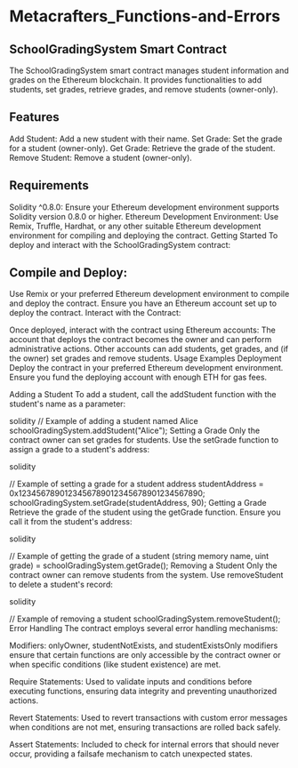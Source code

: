 # Metacrafters_Functions-and-Errors



## SchoolGradingSystem Smart Contract

The SchoolGradingSystem smart contract manages student information and grades on the Ethereum blockchain. It provides functionalities to add students, set grades, retrieve grades, and remove students (owner-only).

## Features

Add Student: Add a new student with their name.
Set Grade: Set the grade for a student (owner-only).
Get Grade: Retrieve the grade of the student.
Remove Student: Remove a student (owner-only).

## Requirements

Solidity ^0.8.0: Ensure your Ethereum development environment supports Solidity version 0.8.0 or higher.
Ethereum Development Environment: Use Remix, Truffle, Hardhat, or any other suitable Ethereum development environment for compiling and deploying the contract.
Getting Started
To deploy and interact with the SchoolGradingSystem contract:

## Compile and Deploy:

Use Remix or your preferred Ethereum development environment to compile and deploy the contract.
Ensure you have an Ethereum account set up to deploy the contract.
Interact with the Contract:

Once deployed, interact with the contract using Ethereum accounts:
The account that deploys the contract becomes the owner and can perform administrative actions.
Other accounts can add students, get grades, and (if the owner) set grades and remove students.
Usage Examples
Deployment
Deploy the contract in your preferred Ethereum development environment. Ensure you fund the deploying account with enough ETH for gas fees.

Adding a Student
To add a student, call the addStudent function with the student's name as a parameter:

solidity
// Example of adding a student named Alice
schoolGradingSystem.addStudent("Alice");
Setting a Grade
Only the contract owner can set grades for students. Use the setGrade function to assign a grade to a student's address:

solidity

// Example of setting a grade for a student
address studentAddress = 0x1234567890123456789012345678901234567890;
schoolGradingSystem.setGrade(studentAddress, 90);
Getting a Grade
Retrieve the grade of the student using the getGrade function. Ensure you call it from the student's address:

solidity

// Example of getting the grade of a student
(string memory name, uint grade) = schoolGradingSystem.getGrade();
Removing a Student
Only the contract owner can remove students from the system. Use removeStudent to delete a student's record:

solidity

// Example of removing a student
schoolGradingSystem.removeStudent();
Error Handling
The contract employs several error handling mechanisms:

Modifiers: onlyOwner, studentNotExists, and studentExistsOnly modifiers ensure that certain functions are only accessible by the contract owner or when specific conditions (like student existence) are met.

Require Statements: Used to validate inputs and conditions before executing functions, ensuring data integrity and preventing unauthorized actions.

Revert Statements: Used to revert transactions with custom error messages when conditions are not met, ensuring transactions are rolled back safely.

Assert Statements: Included to check for internal errors that should never occur, providing a failsafe mechanism to catch unexpected states.
